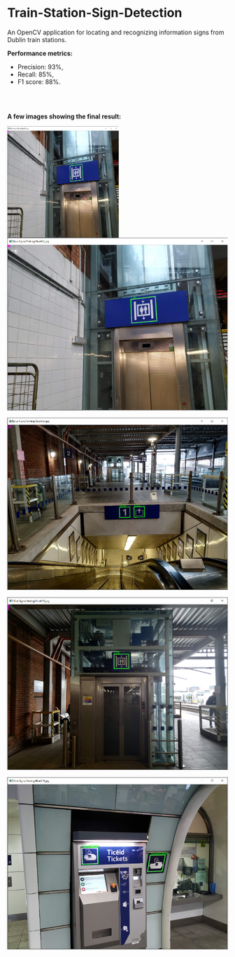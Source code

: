 # Train-Station-Sign-Detection
An OpenCV application for locating and recognizing information signs from Dublin train stations.

**Performance metrics:** 
* Precision: 93%,
* Recall: 85%,
* F1 score: 88%.
<br/>
<br/>

**A few images showing the final result:**

<img align="left" width="255" height="255" src="https://github.com/ekjyot07/Train-Station-Sign-Detection/blob/master/Blue%20sign%20images/a.png">

  ![Image A](https://github.com/ekjyot07/Train-Station-Sign-Detection/blob/master/Blue%20sign%20images/a.png)
  
  ![Image B](https://github.com/ekjyot07/Train-Station-Sign-Detection/blob/master/Blue%20sign%20images/b.png)

  ![Image C](https://github.com/ekjyot07/Train-Station-Sign-Detection/blob/master/Blue%20sign%20images/c.png)

  ![Image D](https://github.com/ekjyot07/Train-Station-Sign-Detection/blob/master/Blue%20sign%20images/d.png)
